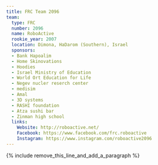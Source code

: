 ```yaml
---
title: FRC Team 2096
team:
  type: FRC
  number: 2096
  name: RoboActive
  rookie_year: 2007
  location: Dimona, HaDarom (Southern), Israel
  sponsors:
  - Bank Hapoalim
  - Home Skinovations
  - Hoodies
  - Israel Ministry of Education
  - World Ort Education for Life
  - Negev nucler reserch center
  - medisim
  - Amal
  - 3D systems
  - RASHI foundation
  - Atza sushi bar
  - Zinman high school
  links:
    Website: http://roboactive.net/
    Facebook: https://www.facebook.com/frc.roboactive
    Instagram: https://www.instagram.com/roboactive2096
---
```


{% include remove_this_line_and_add_a_paragraph %}